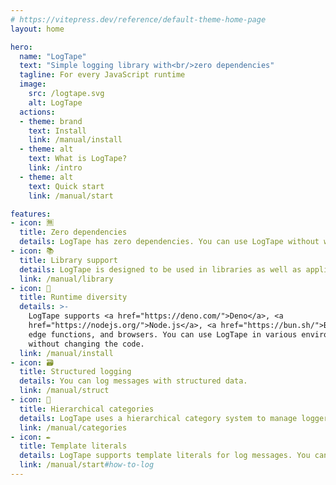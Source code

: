 ```yaml
---
# https://vitepress.dev/reference/default-theme-home-page
layout: home

hero:
  name: "LogTape"
  text: "Simple logging library with<br/>zero dependencies"
  tagline: For every JavaScript runtime
  image:
    src: /logtape.svg
    alt: LogTape
  actions:
  - theme: brand
    text: Install
    link: /manual/install
  - theme: alt
    text: What is LogTape?
    link: /intro
  - theme: alt
    text: Quick start
    link: /manual/start

features:
- icon: 🈚
  title: Zero dependencies
  details: LogTape has zero dependencies. You can use LogTape without worrying about the dependencies of LogTape.
- icon: 📚
  title: Library support
  details: LogTape is designed to be used in libraries as well as applications. You can use LogTape in libraries to provide logging capabilities to users of the libraries.
  link: /manual/library
- icon: 🔌
  title: Runtime diversity
  details: >-
    LogTape supports <a href="https://deno.com/">Deno</a>, <a
    href="https://nodejs.org/">Node.js</a>, <a href="https://bun.sh/">Bun</a>,
    edge functions, and browsers. You can use LogTape in various environments
    without changing the code.
  link: /manual/install
- icon: 🗃️
  title: Structured logging
  details: You can log messages with structured data.
  link: /manual/struct
- icon: 🌲
  title: Hierarchical categories
  details: LogTape uses a hierarchical category system to manage loggers. You can control the verbosity of log messages by setting the log level of loggers at different levels of the category hierarchy.
  link: /manual/categories
- icon: ✒️
  title: Template literals
  details: LogTape supports template literals for log messages. You can use template literals to log messages with placeholders and values.
  link: /manual/start#how-to-log
---
```


<!-- cSpell: ignore struct -->
